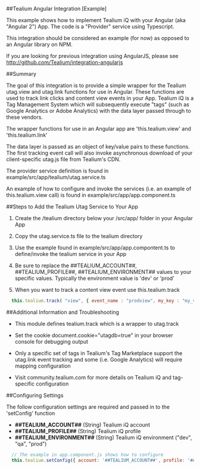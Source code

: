 ##Tealium Angular Integration [Example]

This example shows how to implement Tealium iQ with your Angular (aka "Angular 2") App.  The code is a "Provider" service using Typescript.

This integration should be considered an example (for now) as opposed to an Angular library on NPM.

If you are looking for previous integration using AngularJS, please see http://github.com/Tealium/integration-angularjs

##Summary

The goal of this integration is to provide a simple wrapper for the Tealium utag.view and utag.link functions for use in Angular.  These functions are used to track link clicks and content view events in your App.  Tealium iQ is a Tag Management System which will subsequently execute "tags" (such as Google Analytics or Adobe Analytics) with the data layer passed through to these vendors.

The wrapper functions for use in an Angular app are 'this.tealium.view' and 'this.tealium.link'

The data layer is passed as an object of key/value pairs to these functions.  The first tracking event call will also invoke asynchronous download of your client-specific utag.js file from Tealium's CDN.

The provider service definition is found in example/src/app/tealium/utag.service.ts

An example of how to configure and invoke the services (i.e. an example of this.tealium.view call) is found in example/src/app/app.component.ts

##Steps to Add the Tealium Utag Service to Your App

1. Create the /tealium directory below your /src/app/ folder in your Angular App

2. Copy the utag.service.ts file to the tealium directory 

3. Use the example found in example/src/app/app.compontent.ts to define/invoke the tealium service in your App

4. Be sure to replace the ##TEALIUM_ACCOUNT##, ##TEALIUM_PROFILE##, ##TEALIUM_ENVIRONMENT## values to your specific values.  Typically the environment value is 'dev' or 'prod'

5. When you want to track a content view event use this.tealium.track

```javascript
  this.tealium.track( "view", { event_name : "prodview", my_key : "my_value", my_products_displayed : ["p1", "p2"] });
```


##Additional Information and Troubleshooting

* This module defines tealium.track which is a wrapper to utag.track

* Set the cookie document.cookie="utagdb=true" in your browser console for debugging output

* Only a specific set of tags in Tealium's Tag Marketplace support the utag.link event tracking and some (i.e. Google Analytics) will require mapping configuration

* Visit community.tealium.com for more details on Tealium iQ and tag-specific configuration


##Configuring Settings

The follow configuration settings are required and passed in to the 'setConfig' function

- **##TEALIUM_ACCOUNT##** (String) Tealium iQ account
- **##TEALIUM_PROFILE##** (String) Tealium iQ profile
- **##TEALIUM_ENVIRONMENT##** (String) Tealium iQ environment ("dev", "qa", "prod")

```javascript
  // The example in app.component.js shows how to configure
  this.tealium.setConfig({ account: '##TEALIUM_ACCOUNT##', profile: '##TEALIUM_PROFILE##', environment: '##TEALIUM_ENVIRONMENT##' });
```

